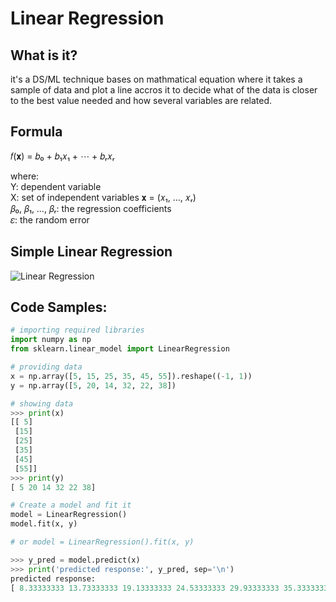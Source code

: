 # Linear Regression
## What is it?
it's a DS/ML technique bases on mathmatical equation where it takes a sample of data and plot a line accros it to decide what of the data is closer to the best value needed and how several variables are related.
## Formula
𝑓(𝐱) = 𝑏₀ + 𝑏₁𝑥₁ + ⋯ + 𝑏ᵣ𝑥ᵣ

where:
<br>
Y: dependent variable
<br>
X: set of independent variables 𝐱 = (𝑥₁, …, 𝑥ᵣ)
<br>
𝛽₀, 𝛽₁, …, 𝛽ᵣ: the regression coefficients
<br>
𝜀: the random error

## Simple Linear Regression
![Linear Regression](https://files.realpython.com/media/fig-lin-reg.a506035b654a.png)

## Code Samples:
```python
# importing required libraries
import numpy as np
from sklearn.linear_model import LinearRegression

# providing data
x = np.array([5, 15, 25, 35, 45, 55]).reshape((-1, 1))
y = np.array([5, 20, 14, 32, 22, 38])

# showing data
>>> print(x)
[[ 5]
 [15]
 [25]
 [35]
 [45]
 [55]]
>>> print(y)
[ 5 20 14 32 22 38]

# Create a model and fit it
model = LinearRegression()
model.fit(x, y)

# or model = LinearRegression().fit(x, y)

>>> y_pred = model.predict(x)
>>> print('predicted response:', y_pred, sep='\n')
predicted response:
[ 8.33333333 13.73333333 19.13333333 24.53333333 29.93333333 35.33333333]
